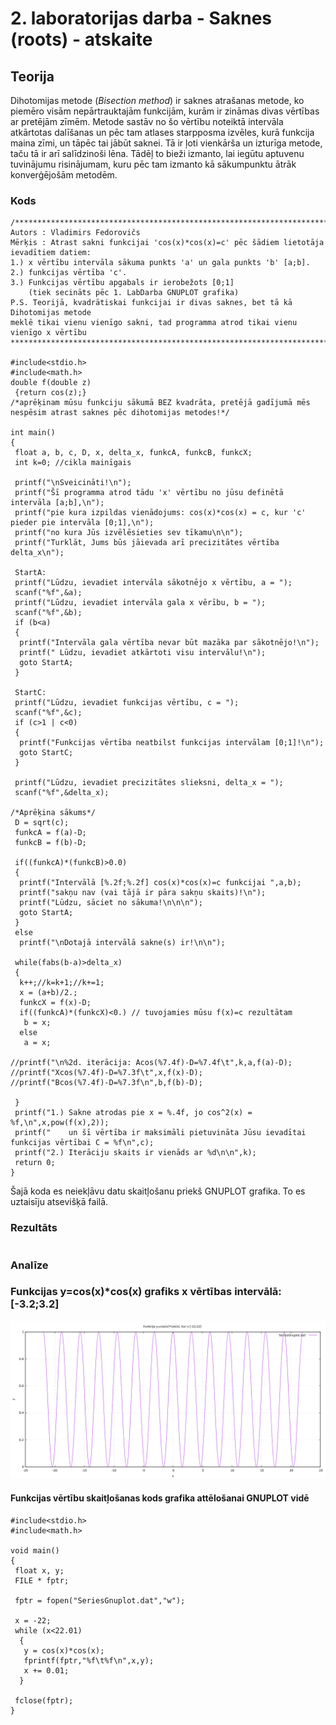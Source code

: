 # 2. laboratorijas darba - Saknes (roots) - atskaite

## Teorija
Dihotomijas metode (*Bisection method*) ir saknes atrašanas metode, ko piemēro visām nepārtrauktajām funkcijām, kurām ir zināmas divas vērtības ar pretējām zīmēm. Metode sastāv no šo vērtību noteiktā intervāla atkārtotas dalīšanas un pēc tam atlases starpposma izvēles, kurā funkcija maina zīmi, un tāpēc tai jābūt saknei. Tā ir ļoti vienkārša un izturīga metode, taču tā ir arī salīdzinoši lēna. Tādēļ to bieži izmanto, lai iegūtu aptuvenu tuvinājumu risinājumam, kuru pēc tam izmanto kā sākumpunktu ātrāk konverģējošām metodēm.  

### Kods
```
/***************************************************************************************
Autors : Vladimirs Fedorovičs
Mērķis : Atrast sakni funkcijai 'cos(x)*cos(x)=c' pēc šādiem lietotāja ievadītiem datiem:
1.) x vērtību intervāla sākuma punkts 'a' un gala punkts 'b' [a;b].
2.) funkcijas vērtība 'c'.
3.) Funkcijas vērtību apgabals ir ierobežots [0;1] 
    (tiek secināts pēc 1. LabDarba GNUPLOT grafika)
P.S. Teorijā, kvadrātiskai funkcijai ir divas saknes, bet tā kā Dihotomijas metode 
meklē tikai vienu vienīgo sakni, tad programma atrod tikai vienu vienīgo x vērtību
*****************************************************************************************/

#include<stdio.h>
#include<math.h>
double f(double z)
 {return cos(z);} 
/*aprēķinam mūsu funkciju sākumā BEZ kvadrāta, pretējā gadījumā mēs nespēsim atrast saknes pēc dihotomijas metodes!*/

int main()
{
 float a, b, c, D, x, delta_x, funkcA, funkcB, funkcX;
 int k=0; //cikla mainīgais

 printf("\nSveicināti!\n");
 printf("Šī programma atrod tādu 'x' vērtību no jūsu definētā intervāla [a;b],\n");
 printf("pie kura izpildas vienādojums: cos(x)*cos(x) = c, kur 'c' pieder pie intervāla [0;1],\n");
 printf("no kura Jūs izvēlēsieties sev tīkamu\n\n");
 printf("Turklāt, Jums būs jāievada arī precizitātes vērtība delta_x\n");

 StartA:
 printf("Lūdzu, ievadiet intervāla sākotnējo x vērtību, a = ");
 scanf("%f",&a);
 printf("Lūdzu, ievadiet intervāla gala x vērību, b = ");
 scanf("%f",&b);
 if (b<a)
 {
  printf("Intervāla gala vērtība nevar būt mazāka par sākotnējo!\n");
  printf(" Lūdzu, ievadiet atkārtoti visu intervālu!\n");
  goto StartA;
 }

 StartC:
 printf("Lūdzu, ievadiet funkcijas vērtību, c = ");
 scanf("%f",&c);
 if (c>1 | c<0)
 {
  printf("Funkcijas vērtība neatbilst funkcijas intervālam [0;1]!\n");
  goto StartC;
 }

 printf("Lūdzu, ievadiet precizitātes slieksni, delta_x = ");
 scanf("%f",&delta_x);

/*Aprēķina sākums*/
 D = sqrt(c);
 funkcA = f(a)-D;
 funkcB = f(b)-D;

 if((funkcA)*(funkcB)>0.0)
 {
  printf("Intervālā [%.2f;%.2f] cos(x)*cos(x)=c funkcijai ",a,b);
  printf("sakņu nav (vai tājā ir pāra sakņu skaits)!\n");
  printf("Lūdzu, sāciet no sākuma!\n\n\n");
  goto StartA;
 }
 else
  printf("\nDotajā intervālā sakne(s) ir!\n\n");

 while(fabs(b-a)>delta_x)
 {
  k++;//k=k+1;//k+=1;
  x = (a+b)/2.;
  funkcX = f(x)-D;
  if((funkcA)*(funkcX)<0.) // tuvojamies mūsu f(x)=c rezultātam
   b = x;
  else
   a = x;

//printf("\n%2d. iterācija: Acos(%7.4f)-D=%7.4f\t",k,a,f(a)-D);
//printf("Xcos(%7.4f)-D=%7.3f\t",x,f(x)-D);
//printf("Bcos(%7.4f)-D=%7.3f\n",b,f(b)-D);

 }
 printf("1.) Sakne atrodas pie x = %.4f, jo cos^2(x) = %f,\n",x,pow(f(x),2));
 printf("    un šī vērtība ir maksimāli pietuvināta Jūsu ievadītai funkcijas vērtībai C = %f\n",c);
 printf("2.) Iterāciju skaits ir vienāds ar %d\n\n",k);
 return 0;
}

```
Šajā koda es neiekļāvu datu skaitļošanu priekš GNUPLOT grafika. To es uztaisīju atsevišķā failā.

### Rezultāts
```

```

### Analīze
  

### Funkcijas y=cos(x)\*cos(x) grafiks x vērtības intervālā:  \[-3.2;3.2\]  
![Funkcijas grafiks](https://github.com/MACTEP-ETF/RTR105/blob/master/darbi/LabDarbiAtskaites/series/GnuplotSeries/Funkcijas%20grafiks.png)

#### Funkcijas vērtību skaitļošanas kods grafika attēlošanai GNUPLOT vidē
```
#include<stdio.h>
#include<math.h>

void main()
{
 float x, y;
 FILE * fptr;

 fptr = fopen("SeriesGnuplot.dat","w");

 x = -22;
 while (x<22.01)
  {
   y = cos(x)*cos(x);
   fprintf(fptr,"%f\t%f\n",x,y);
   x += 0.01;
  }

 fclose(fptr);
}

```
